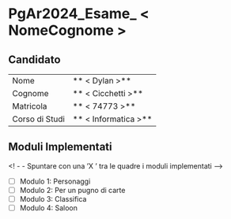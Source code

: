 # PgAr2024_Esame_ < NomeCognome >

 ## Candidato

 | | |
 | -------------- | ------------------ |
 | Nome | ** < Dylan >** |
 | Cognome | ** < Cicchetti >** |
 | Matricola | ** < 74773 >** |
 | Corso di Studi | ** < Informatica >** |

 ## Moduli Implementati

 <! - - Spuntare con una ’X ’ tra le quadre i moduli implementati -->

 - [ ] Modulo 1: Personaggi
 - [ ] Modulo 2: Per un pugno di carte
 - [ ] Modulo 3: Classifica
 - [ ] Modulo 4: Saloon
